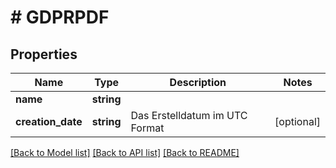 # # GDPRPDF

## Properties

Name | Type | Description | Notes
------------ | ------------- | ------------- | -------------
**name** | **string** |  |
**creation_date** | **string** | Das Erstelldatum im UTC Format | [optional]

[[Back to Model list]](../../README.md#models) [[Back to API list]](../../README.md#endpoints) [[Back to README]](../../README.md)
